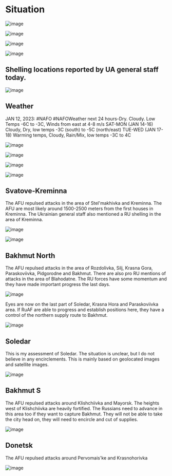 # Situation

![image](https://user-images.githubusercontent.com/34960418/212142417-8639c326-56d4-4215-97cd-97bb8ed37cf0.png)

![image](https://user-images.githubusercontent.com/34960418/212142575-5dbda9dc-1f99-42ff-bd6d-bf290d8682f9.png)

![image](https://user-images.githubusercontent.com/34960418/212142598-9ed28f0d-1026-4a53-9d0c-bdd8a4ce8a9f.png)

![image](https://user-images.githubusercontent.com/34960418/212142609-e3d879e7-a7b4-40fc-b86e-8a5a0cb71580.png)

## Shelling locations reported by UA general staff today.

![image](https://user-images.githubusercontent.com/34960418/212142499-0bd1d16b-5b00-4ddd-87fe-d11a143e9312.png)

## Weather

JAN 12, 2023: #NAFO #NAFOWeather next 24 hours-Dry. Cloudy. Low Temps -6C to -3C, Winds from east at 4-8 m/s
SAT-MON (JAN 14-16) Cloudy, Dry, low temps -3C (south) to -5C (north/east)
TUE-WED (JAN 17-18) Warming temps, Cloudy, Rain/Mix, low temps -3C to 4C

![image](https://user-images.githubusercontent.com/34960418/212142734-a069a1f8-6ca2-43d3-b30d-88da91078085.png)

![image](https://user-images.githubusercontent.com/34960418/212142753-ae3bae1a-1fbb-489a-a155-6e7a0248d9b6.png)

![image](https://user-images.githubusercontent.com/34960418/212142788-fa20fd76-56df-495e-b383-be1396916f05.png)

![image](https://user-images.githubusercontent.com/34960418/212142818-1ae7fac4-25e8-4d98-8018-d270b9487579.png)

## Svatove-Kreminna

The AFU repulsed attacks in the area of Stel'makhivka and Kreminna. The AFU are most likely around 1500-2500 meters from the first houses in Kreminna. The Ukrainian general staff also mentioned a RU shelling in the area of Kreminna.

![image](https://user-images.githubusercontent.com/34960418/212143023-ac17986e-c469-4ba1-ae2a-f3cfaa1e0126.png)

![image](https://user-images.githubusercontent.com/34960418/212143040-6f54abee-caa8-442c-b94d-bc2c046de952.png)

## Bakhmut North

The AFU repulsed attacks in the area of Rozdolivka, Sіlj, Krasna Gora, Paraskoviivka, Pidgorodne and Bakhmut. There are also pro RU mentions of attacks in the area of Blahodatne. The RU forces have some momentum and they have made important progress the last days.

![image](https://user-images.githubusercontent.com/34960418/212143354-6d266158-3b96-4525-93ef-181262c4e2f6.png)

Eyes are now on the last part of Soledar, Krasna Hora and Paraskoviivka area. If RuAF are able to progress and establish positions here, they have a control of the northern supply route to Bakhmut.

![image](https://user-images.githubusercontent.com/34960418/212143443-dc595d39-aada-4f9e-ad68-73ad38b8286d.png)

## Soledar

This is my assessment of Soledar. The situation is unclear, but I do not believe in any encirclements. This is mainly based on geolocated images and satellite images.

![image](https://user-images.githubusercontent.com/34960418/212143591-e32a6b31-25e8-4406-9517-51f821446346.png)

## Bakhmut S

The AFU repulsed attacks around Klishchiivka and Mayorsk. The heights west of Klishchiivka are heavily fortified. The Russians need to advance in this area too if they want to capture Bakhmut. They will not be able to take the city head on, they will need to encircle and cut of supplies.

![image](https://user-images.githubusercontent.com/34960418/212143749-1e592a8a-d520-4bbb-98ca-fcb792f2809c.png)

## Donetsk

The AFU repulsed attacks around Pervomais'ke and Krasnohorivka

![image](https://user-images.githubusercontent.com/34960418/212143881-b988de47-7534-42eb-946b-0195e9318343.png)



















